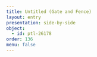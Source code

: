 ```yaml
---
title: Untitled (Gate and Fence)
layout: entry
presentation: side-by-side
object:
  - id: ptl-26178
order: 136
menu: false
---
```







